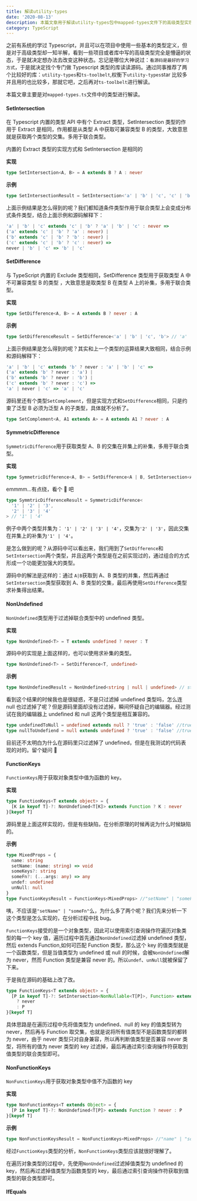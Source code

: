 ```yaml
---
title: 解读utility-types
date: '2020-08-13'
description: 本篇文章用于解读utility-types包中mapped-types文件下的高级类型实现
category: TypeScript
---
```


之前有系统的学过 Typescript，并且可以在项目中使用一些基本的类型定义，但是对于高级类型却一知半解，看到一些项目或者库中写的高级类型完全是懵逼的状态，于是就决定想办法去改变这种状态。忘记是哪位大神说过：`看源码是最好的学习方式`，于是就决定找个专门做 Typescript 类型的库读读源码。通过同事推荐了两个比较好的库：`utility-types`和`ts-toolbelt`,权衡下`utility-types`star 比较多并且用的也比较多，那就它吧，之后再对`ts-toolbelt`进行解读。

本篇文章主要是对`mapped-types.ts`文件中的类型进行解读。

#### SetIntersection

在 Typescript 内置的类型 API 中有个 Extract 类型，SetIntersection 类型的作用于 Extract 是相同，作用都是从类型 A 中获取可兼容类型 B 的类型，大致意思就是获取两个类型的交集。多用于联合类型。

内置的 Extract 类型的实现方式和 SetIntersection 是相同的

**实现**

```ts
type SetIntersection<A, B> = A extends B ? A : never
```

**示例**

```ts
type SetIntersectionResult = SetIntersection<'a' | 'b' | 'c', 'c' | 'b'> // 'b' | 'c'
```

上面示例结果是怎么得到的呢？我们都知道条件类型作用于联合类型上会变成分布式条件类型，结合上面示例和源码解释下：

```ts
'a' | 'b' | 'c' extends 'c' | 'b' ? 'a' | 'b' | 'c' : never =>
('a' extends 'c' | 'b' ? 'a' : never) |
('b' extends 'c' | 'b' ? 'b' : never) |
('c' extends 'c' | 'b' ? 'c' : never) =>
never | 'b' | 'c' => 'b' | 'c'
```

#### SetDifference

与 TypeScript 内置的 Exclude 类型相同，SetDifference 类型用于获取类型 A 中不可兼容类型 B 的类型
，大致意思是取类型 B 在类型 A 上的补集，多用于联合类型。

**实现**

```ts
type SetDifference<A, B> = A extends B ? never : A
```

**示例**

```ts
type SetDifferenceResult = SetDifference<'a' | 'b' | 'c', 'b'> // 'a' | 'c'
```

上面示例结果是怎么得到的呢？其实和上一个类型的运算结果大致相同，结合示例和源码解释下：

```ts
'a' | 'b' | 'c' extends 'b' ? never : 'a' | 'b' | 'c' =>
('a' extends 'b' ? never : 'a') |
('b' extends 'b' ? never : 'b') |
('c' extends 'b' ? never : 'c') =>
'a' | never | 'c' => 'a' | 'c'
```

源码里还有个类型`SetComplement`，但是实现方式和`SetDifference`相同，只是约束了泛型 B 必须为泛型 A 的子类型，具体就不分析了。

```ts
type SetComplement<A, A1 extends A> = A extends A1 ? never : A
```

#### SymmetricDifference

`SymmetricDifference`用于获取类型 A、B 的交集在并集上的补集，多用于联合类型。

**实现**

```ts
type SymmetricDifference<A, B> = SetDifference<A | B, SetIntersection<A, B>>
```

emmmm...有点绕，看个 🌰 吧

```ts
type SymmtricDifferenceResult = SymmetricDifference<
  '1' | '2' | '3',
  '2' | '3' | '4'
> // '1' | '4'
```

例子中两个类型并集为： `'1' | '2' | '3' | '4'`，交集为`'2' | '3'`，因此交集在并集上的补集为`'1' | '4'`。

是怎么做到的呢？从源码中可以看出来，我们用到了`SetDifference`和`SetIntersection`两个类型，并且这两个类型是在之前实现过的，通过组合的方式形成一个功能更加强大的类型。

源码中的解法是这样的：通过 `A|B`获取到 A、B 类型的并集，然后再通过`SetIntersection`类型获取到 A、B 类型的交集，最后再使用`SetDifference`类型求补集得出结果。

#### NonUndefined

`NonUndefined`类型用于过滤掉联合类型中的 undefined 类型。

**实现**

```ts
type NonUndefined<T> = T extends undefined ? never : T
```

源码中的实现是上面这样的，也可以使用求补集的类型。

```ts
type NonUndefined<T> = SetDifference<T, undefined>
```

**示例**

```ts
type NonUndefinedResult = NonUndefined<string | null | undefined> // string
```

看到这个结果的时候我也是很疑惑，不是只过滤掉 undefined 类型吗，怎么连 null 也过滤掉了呢？但是源码里面却没有过滤掉，瞬间怀疑自己的编辑器。经过测试在我的编辑器上 undefined 和 null 这两个类型是相互兼容的。

```ts
type undefinedToNull = undefined extends null ? 'true' : 'false' //true
type nullToUndefiend = null extends undefined ? 'true' : 'false' //true
```

目前还不太明白为什么在源码里只过滤掉了 undefined，但是在我测试的代码表现的对的。留个疑问 🤔️

#### FunctionKeys

`FunctionKeys`用于获取对象类型中值为函数的 key。

**实现**

```ts
type FunctionKeys<T extends object> = {
  [K in keyof T]-?: NonUndefined<T[K]> extends Function ? K : never
}[keyof T]
```

源码里是上面这样实现的，但是有些缺陷，在分析原理的时候再说为什么时候缺陷的。

**示例**

```ts
type MixedProps = {
  name: string
  setName: (name: string) => void
  someKeys?: string
  someFn?: (...args: any) => any
  undef: undefined
  unNull: null
}
type FunctionKeysResult = FunctionKeys<MixedProps> //"setName" | "someFn" | "undef" | "unNull"
```

咦，不应该是`"setName" | "someFn"`么，为什么多了两个呢？我们先来分析一下这个类型是怎么实现的，在分析过程中找 bug。

`FunctionKeys`接受的是一个对象类型，因此可以使用索引查询操作符遍历对象类型的每一个 key 值，遍历过程中首先通过`NonUndefined`过滤掉 undefined 类型，然后 extends Function,如何可匹配 Function 类型，那么这个 key 的值类型就是一个函数类型，但是当值类型为 undefined 或 null 的时候，会被`NonUndefined`解为 never，然而 Function 类型是兼容 never 的。所以`undef`、`unNull`就被保留了下来。

于是我在源码的基础上改了改。

```ts
type FunctionKeys<T extends object> = {
  [P in keyof T]-?: SetIntersection<NonNullable<T[P]>, Function> extends never
    ? never
    : P
}[keyof T]
```

具体思路是在遍历过程中先将值类型为 undefined、null 的 key 的值类型转为 never，然后再与 Function 取交集，也就是说将所有值类型不是函数类型的都转为 never，由于 never 类型只对自身兼容，所以再判断值类型是否兼容 never 类型，将所有的值为 never 类型的 key 过滤掉，最后再通过索引查询操作符获取到值类型的联合类型即可。

#### NonFunctionKeys

`NonFunctionKeys`用于获取对象类型中值不为函数的 key

**实现**

```ts
type NonFunctionKeys<T extends Object> = {
  [P in keyof T]-?: NonUndefined<T[P]> extends Function ? never : P
}[keyof T]
```

**示例**

```ts
type NonFunctionKeysResult = NonFunctionKeys<MixedProps> //"name" | "someKeys" | "unNull"
```

经过`FunctionKeys`类型的分析，`NonFunctionKeys`类型应该就很好理解了。

在遍历对象类型的过程中，先使用`NonUndefined`过滤掉值类型为 undefined 的 key，然后再过滤掉值类型为函数类型的 key，最后通过索引查询操作符获取到值类型的联合类型即可。

#### IfEquals

<!-- 这是一个辅助类型函数，用于判断两个类型是否相同。 -->
